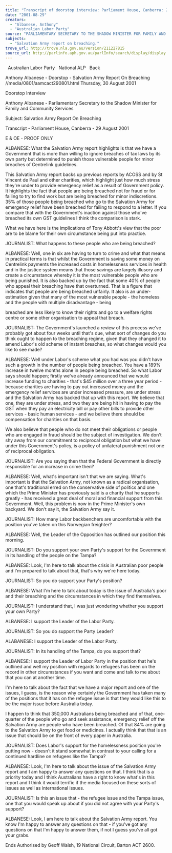 ```yaml
---
title: "Transcript of doorstop interview: Parliament House, Canberra: 29 August 2001: Salvation Army report on breaching."
date: "2001-08-29"
creators:
  - "Albanese, Anthony"
  - "Australian Labor Party"
source: "PARLIAMENTARY SECRETARY TO THE SHADOW MINISTER FOR FAMILY AND COMMUNITY SERVICES"
subjects:
  - "Salvation Army report on breaching."
trove_url: http://trove.nla.gov.au/version/211227815
source_url: http://parlinfo.aph.gov.au/parlInfo/search/display/display.w3p;query=Id%3A%22media/pressrel/TXT46%22
---
```


   Australian Labor Party   National ALP   Back

 Anthony Albanese - Doorstop - Salvation Army Report On Breaching //media/0801/aamcact290801.html Thursday, 30 August 2001

 Doorstop Interview

 Anthony Albanese - Parliamentary Secretary to the Shadow Minister for Family and Community Services

 Subject: Salvation Army Report On Breaching

 Transcript - Parliament House, Canberra - 29 August 2001

 E & OE - PROOF ONLY

 ALBANESE: What the Salvation Army report highlights is that we have a Government that is more than willing to ignore breaches of tax laws by its own party but determined to punish those vulnerable people for minor breaches of Centrelink guidelines.

 This Salvation Army report backs up previous reports by ACOSS and by St Vincent de Paul and other charities, which highlight just how much stress they're under to provide emergency relief as a result of Government policy. It highlights the fact that people are being breached not for fraud or for failing to try to find work but are being breached for minor indiscretions. 35% of those people being breached who go to the Salvation Army for emergency relief have been breached for failing to respond to a letter. If you compare that with the Government's inaction against those who've breached its own GST guidelines I think the comparison is stark.

 What we have here is the implications of Tony Abbott's view that the poor are to be blame for their own circumstance being put into practice.

 JOURNALIST: What happens to these people who are being breached?

 ALBANESE: Well, one in six are having to turn to crime and what that means in practical terms is that whilst the Government is saving some money on Centrelink payments the increased costs in homelessness services in health and in the justice system means that those savings are largely illusory and create a circumstance whereby it is the most vulnerable people who are being punished. It is also backed up by the fact that some 40% of people who appeal their breaching have that overturned. That is a figure that indicates that people are being breached unfairly. It also is an under-estimation given that many of the most vulnerable people - the homeless and the people with multiple disadvantage - being

 breached are less likely to know their rights and go to a welfare rights centre or some other organisation to appeal that breach.

 JOURNALIST: The Government's launched a review of this process we've probably got about four weeks until that's due, what sort of changes do you think ought to happen to the breaching regime, given that they changed it to amend Labor's old scheme of instant breaches, so what changes would you like to see made?

 ALBANESE: Well under Labor's scheme what you had was you didn't have such a growth in the number of people being breached. You have a 189% increase in twelve months alone in people being breached. So what Labor says should happen; firstly we've already announced that we would increase funding to charities - that's $45 million over a three year period - because charities are having to pay out increased money and the emergency relief services are under increased pressure, are under stress and the Salvation Army has backed that up with this report. We believe that one, they are under stress, and two they are being hit in having to pay the GST when they pay an electricity bill or pay other bills to provide other services - basic human services - and we believe there should be compensation for charities on that basis.

 We also believe that people who do not meet their obligations or people who are engaged in fraud should be the subject of investigation. We don't shy away from our commitment to reciprocal obligation but what we have under this Government's policy, is a policy of unilateral punishment not one of reciprocal obligation.

 JOURNALIST: Are you saying then that the Federal Government is directly responsible for an increase in crime then?

 ALBANESE: Well, what's important isn't that we are saying. What's important is that the Salvation Army, not known as a radical organisation, one that's traditional erred on the conservative side of politics and one which the Prime Minister has previously said is a charity that he supports greatly - has received a great deal of moral and financial support from this Government. Well, this problem is now in the Prime Minister's own backyard. We don't say it, the Salvation Army say it.

 JOURNALIST: How many Labor backbenchers are uncomfortable with the position you've taken on this Norwegian freighter?

 ALBANESE: Well, the Leader of the Opposition has outlined our position this morning.

 JOURNALIST: Do you support your own Party's support for the Government in its handling of the people on the Tampa?

 ALBANESE: Look, I'm here to talk about the crisis in Australian poor people and I'm prepared to talk about that, that's why we're here today.

 JOURNALIST: So you do support your Party's position?

 ALBANESE: What I'm here to talk about today is the issue of Australia's poor and their breaching and the circumstances in which they find themselves.

 JOURNALIST: I understand that, I was just wondering whether you support your own Party?

 ALBANESE: I support the Leader of the Labor Party.

 JOURNALIST: So you do support the Party Leader?

 ALABANESE: I support the Leader of the Labor Party.

 JOURNALIST: In its handling of the Tampa, do you support that?

 ALBANESE: I support the Leader of Labor Party in the position that he's outlined and well my position with regards to refugees has been on the record in other circumstances if you want and come and talk to me about that you can at another time.

 I'm here to talk about the fact that we have a major report and one of the issues, I guess, is the reason why certainly the Government has taken many of the positions that it has on the refugee issue is that they would like this to be the major issue before Australia today.

 I happen to think that 350,000 Australians being breached and of that, one-quarter of the people who go and seek assistance, emergency relief off the Salvation Army are people who have been breached. Of that 84% are going to the Salvation Army to get food or medicines. I actually think that that is an issue that should be on the front of every paper in Australia.

 JOURNALIST: Does Labor's support for the homelessness position you're putting now - doesn't it stand somewhat in contrast to your calling for a continued hardline on refugees like the Tampa?

 ALBANESE: Look, I'm here to talk about the issue of the Salvation Army report and I am happy to answer any questions on that. I think that is a priority today and I think Australians have a right to know what's in this report and I think it would terrific if the media focused on these sorts of issues as well as international issues.

 JOURNALIST: Is this an issue that - the refugee issue and the Tampa issue, one that you would speak up about if you did not agree with your Party's support?

 ALBANESE: Look, I am here to talk about the Salvation Army report. You know I'm happy to answer any questions on that - if you've got any questions on that I'm happy to answer them, if not I guess you've all got your grabs.

 Ends Authorised by Geoff Walsh, 19 National Circuit, Barton ACT 2600.

